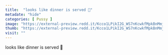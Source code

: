 ```yaml
---
title:  "looks like dinner is served 🤤"
metadate: "hide"
categories: [ Pussy ]
image: "https://external-preview.redd.it/Kcco1LPikI2G_WS7nKcwkfMpkBnMmjTSj_EoS_RPzcg.jpg?auto=webp&s=0b9617df7fd76f63d9c55dc89684711524708ef4"
thumb: "https://external-preview.redd.it/Kcco1LPikI2G_WS7nKcwkfMpkBnMmjTSj_EoS_RPzcg.jpg?width=1080&crop=smart&auto=webp&s=f7c3a12f8207aba2865659ae5a9c25e4006f4ad4"
visit: ""
---
```

looks like dinner is served 🤤
